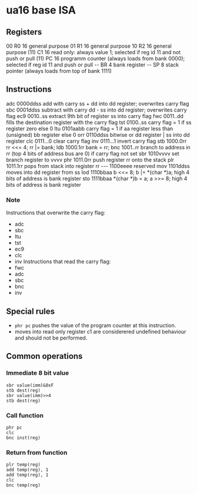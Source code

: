 # ua16 base ISA
## Registers
 00   R0  16  general purpose
 01   R1  16  general purpose
 10   R2  16  general purpose
(11)  C1  16  read only: always value 1; selected if reg id 11 and not push or pull
(11)  PC  16  programm counter (always loads from bank 0000); selected if reg id 11 and push or pull
 --   BR  4   bank register
 --   SP  8   stack pointer (always loads from top of bank 1111)

## Instructions
adc  0000ddss  add with carry ss + dd into dd register; overwrites carry flag
sbc  0001ddss  subtract with carry dd - ss into dd register; overwrites carry flag
ec9  0010..ss  extract 9th bit of register ss into carry flag
fwc  0011..dd  fills the destination register with the carry flag
tst  0100..ss  carry flag = 1 if ss register zero else 0
ltu  0101aabb  carry flag = 1 if aa register less than (unsigned) bb register else 0
orr  0110ddss  bitwise or dd register | ss into dd register
clc  0111...0  clear carry flag
inv  0111...1  invert carry flag
stb  1000.0rr  rr <<= 4; rr |= bank;
ldb  1000.1rr  bank = rr;
bnc  1001..rr  branch to address in rr (top 4 bits of address bus are 0) if carry flag not set
sbr  1010vvvv  set branch register to vvvv
phr  1011.0rr  push register rr onto the stack
plr  1011.1rr  pops from stack into register rr
---  1100eeee  reserved
mov  1101ddss  moves into dd register from ss
lod  1110bbaa  b <<= 8; b |= *(char *)a; high 4 bits of address is bank register
sto  1111bbaa  *(char *)b = a; a >>= 8; high 4 bits of address is bank register

### Note
Instructions that overwrite the carry flag:
- adc
- sbc
- ltu
- tst
- ec9
- clc
- inv
Instructions that read the carry flag:
- fwc
- adc
- sbc
- bnc
- inv

## Special rules
- `phr pc` pushes the value of the program counter at this instruction.
- moves into read only register c1 are considerered undefined behaviour and should not be performed.

## Common operations
### Immediate 8 bit value
```
sbr value(imm)&0xF
stb dest(reg)
sbr value(imm)>>4
stb dest(reg)
```

### Call function
```
phr pc
clc
bnc inst(reg)
```

### Return from function
```
plr temp(reg)
add temp(reg), 1
add temp(reg), 1
clc
bnc temp(reg)
```
